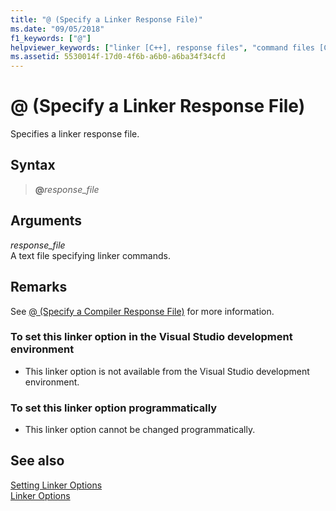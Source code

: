 ```yaml
---
title: "@ (Specify a Linker Response File)"
ms.date: "09/05/2018"
f1_keywords: ["@"]
helpviewer_keywords: ["linker [C++], response files", "command files [C++]", "command files [C++], linker response file", "@ linker option", "response files, C/C++ linker"]
ms.assetid: 5530014f-17d0-4f6b-a6b0-a6ba34f34cfd
---
```

# @ (Specify a Linker Response File)

Specifies a linker response file.

## Syntax

> **\@**<em>response_file</em>

## Arguments

*response_file*<br/>
A text file specifying linker commands.

## Remarks

See [@ (Specify a Compiler Response File)](../../build/reference/at-specify-a-compiler-response-file.md) for more information.

### To set this linker option in the Visual Studio development environment

- This linker option is not available from the Visual Studio development environment.

### To set this linker option programmatically

- This linker option cannot be changed programmatically.

## See also

[Setting Linker Options](../../build/reference/setting-linker-options.md)<br/>
[Linker Options](../../build/reference/linker-options.md)
